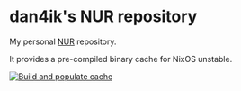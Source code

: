 # dan4ik's NUR repository

My personal [NUR](https://github.com/nix-community/NUR) repository.

It provides a pre-compiled binary cache for NixOS unstable.

[![Build and populate cache](https://github.com/dan4ik605743/nur/actions/workflows/build.yml/badge.svg)](https://github.com/dan4ik605743/nur/actions/workflows/build.yml) 
